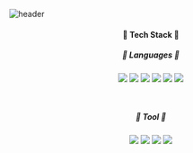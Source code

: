 ![header](https://capsule-render.vercel.app/api?type=waving&color=d1eaf5&height=250&section=header&text=Welcome&fontSize=70&animation=fadeIn&fontAlignY=38&desc=JeongSeok%20OH&descAlignY=53&descAlign=62)

#### <p align='center'> 📖 Tech Stack 📖 </p>

##### <p align='center'>💬 Languages 💬</p>
<p align='center'><img src="https://img.shields.io/badge/HTML5-E34F26?style=flat&logo=HTML5&logoColor=white" /> <img src="https://img.shields.io/badge/CSS3-1572B6?style=flat&logo=CSS3&logoColor=white" />
	<img src="https://img.shields.io/badge/JavaScript-F7DF1E?style=flat&logo=JavaScript&logoColor=white" />
	<img src="https://img.shields.io/badge/Node.js-339933?style=flat&logo=Node.js&logoColor=white" />
	<img src="https://img.shields.io/badge/express-000000?style=flat&logo=express&logoColor=white" />
    <img src="https://img.shields.io/badge/React-61DAFB?style=flat&logo=react&logoColor=white" /></p>
  
  </br>
  
  ##### <p align='center'>🧰 Tool 🧰</p>
<p align='center'>
<img src="https://img.shields.io/badge/GitHub-181717?style=flat&logo=GitHub&logoColor=white" />
<img src="https://img.shields.io/badge/Figma-F24e1e?style=flat&logo=Figma&logoColor=white" />
 <img src="https://img.shields.io/badge/MongoDB-47a248?style=flat&logo=MongoDB&logoColor=white" />
  <img src="https://img.shields.io/badge/Visualstudiocode-007acc?style=flat&logo=Visualstudiocode&logoColor=white" />
  
</p>
